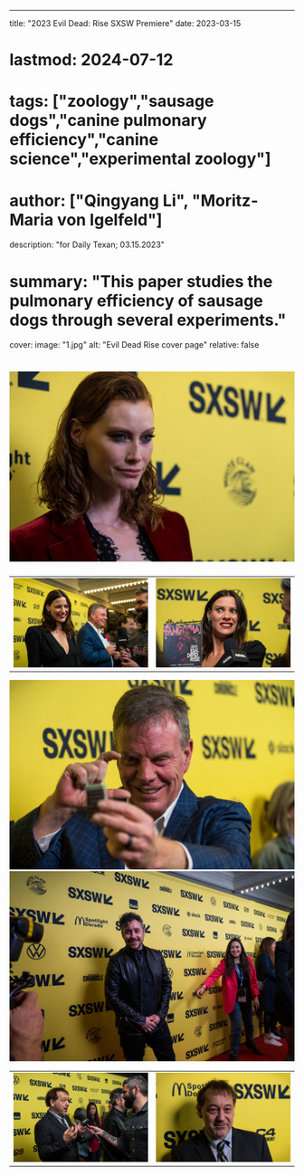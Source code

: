 ---
title: "2023 Evil Dead: Rise SXSW Premiere" 
date: 2023-03-15
# lastmod: 2024-07-12
# tags: ["zoology","sausage dogs","canine pulmonary efficiency","canine science","experimental zoology"]
# author: ["Qingyang Li", "Moritz-Maria von Igelfeld"]
description: "for Daily Texan; 03.15.2023" 
# summary: "This paper studies the pulmonary efficiency of sausage dogs through several experiments." 
cover:
    image: "1.jpg"
    alt: "Evil Dead Rise cover page"
    relative: false



# ![](1.jpg)
<table>
  <tr>
    <td><img src="2.jpg" alt="Ali Wong" width="427"></td>
    <td><img src="7.jpg" alt="Ali Wong" width="427"></td>
  </tr>
</table>

![](3.jpg)
![](4.jpg)

<table>
  <tr>
    <td><img src="5.jpg" alt="Ali Wong" width="427"></td>
    <td><img src="6.jpg" alt="Ali Wong" width="427"></td>
  </tr>
</table>




